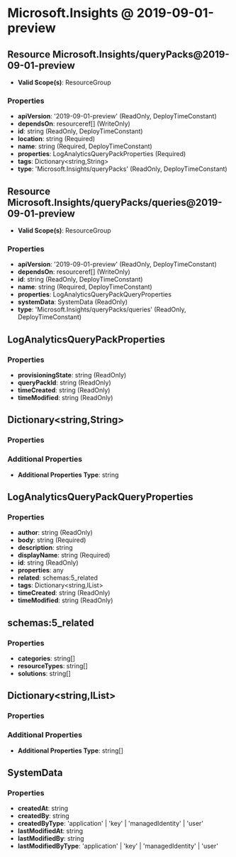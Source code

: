 # Microsoft.Insights @ 2019-09-01-preview

## Resource Microsoft.Insights/queryPacks@2019-09-01-preview
* **Valid Scope(s)**: ResourceGroup
### Properties
* **apiVersion**: '2019-09-01-preview' (ReadOnly, DeployTimeConstant)
* **dependsOn**: resourceref[] (WriteOnly)
* **id**: string (ReadOnly, DeployTimeConstant)
* **location**: string (Required)
* **name**: string (Required, DeployTimeConstant)
* **properties**: LogAnalyticsQueryPackProperties (Required)
* **tags**: Dictionary<string,String>
* **type**: 'Microsoft.Insights/queryPacks' (ReadOnly, DeployTimeConstant)

## Resource Microsoft.Insights/queryPacks/queries@2019-09-01-preview
* **Valid Scope(s)**: ResourceGroup
### Properties
* **apiVersion**: '2019-09-01-preview' (ReadOnly, DeployTimeConstant)
* **dependsOn**: resourceref[] (WriteOnly)
* **id**: string (ReadOnly, DeployTimeConstant)
* **name**: string (Required, DeployTimeConstant)
* **properties**: LogAnalyticsQueryPackQueryProperties
* **systemData**: SystemData (ReadOnly)
* **type**: 'Microsoft.Insights/queryPacks/queries' (ReadOnly, DeployTimeConstant)

## LogAnalyticsQueryPackProperties
### Properties
* **provisioningState**: string (ReadOnly)
* **queryPackId**: string (ReadOnly)
* **timeCreated**: string (ReadOnly)
* **timeModified**: string (ReadOnly)

## Dictionary<string,String>
### Properties
### Additional Properties
* **Additional Properties Type**: string

## LogAnalyticsQueryPackQueryProperties
### Properties
* **author**: string (ReadOnly)
* **body**: string (Required)
* **description**: string
* **displayName**: string (Required)
* **id**: string (ReadOnly)
* **properties**: any
* **related**: schemas:5_related
* **tags**: Dictionary<string,IList<String>>
* **timeCreated**: string (ReadOnly)
* **timeModified**: string (ReadOnly)

## schemas:5_related
### Properties
* **categories**: string[]
* **resourceTypes**: string[]
* **solutions**: string[]

## Dictionary<string,IList<String>>
### Properties
### Additional Properties
* **Additional Properties Type**: string[]

## SystemData
### Properties
* **createdAt**: string
* **createdBy**: string
* **createdByType**: 'application' | 'key' | 'managedIdentity' | 'user'
* **lastModifiedAt**: string
* **lastModifiedBy**: string
* **lastModifiedByType**: 'application' | 'key' | 'managedIdentity' | 'user'

